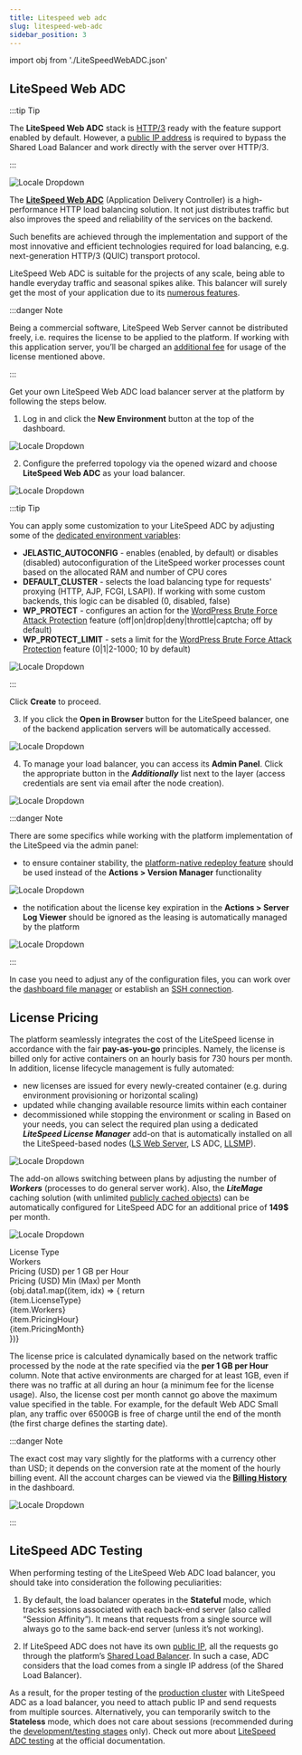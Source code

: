 ```yaml
---
title: Litespeed web adc
slug: litespeed-web-adc
sidebar_position: 3
---
```


import obj from './LiteSpeedWebADC.json'

## LiteSpeed Web ADC

:::tip Tip

The **LiteSpeed Web ADC** stack is [HTTP/3](/docs/application-setting/external-access-to-applications/http3-support) ready with the feature support enabled by default. However, a [public IP address](/docs/application-setting/external-access-to-applications/public-ip) is required to bypass the Shared Load Balancer and work directly with the server over HTTP/3.

:::

<div style={{
    display: 'grid',
    gridTemplateColumns: '0.5fr 1fr',
    gap: '10px'
}}>
<div>
<div style={{
    display: 'flex',
    alignItems: 'center',
    justifyContent: 'cetner',
}}>

![Locale Dropdown](./img/LiteSpeedWebADC/01-litespeed-web-adc-logo.png)

</div>
</div>
<div>

The **[LiteSpeed Web ADC](https://www.litespeedtech.com/products/litespeed-web-adc)** (Application Delivery Controller) is a high-performance HTTP load balancing solution. It not just distributes traffic but also improves the speed and reliability of the services on the backend.

</div>
</div>

Such benefits are achieved through the implementation and support of the most innovative and efficient technologies required for load balancing, e.g. next-generation HTTP/3 (QUIC) transport protocol.

LiteSpeed Web ADC is suitable for the projects of any scale, being able to handle everyday traffic and seasonal spikes alike. This balancer will surely get the most of your application due to its [numerous features](https://www.litespeedtech.com/products/litespeed-web-adc/features).

:::danger Note

Being a commercial software, LiteSpeed Web Server cannot be distributed freely, i.e. requires the license to be applied to the platform. If working with this application server, you’ll be charged an [additional fee](/docs/load-balancers/litespeed-web-adc#license-pricing) for usage of the license mentioned above.

:::

Get your own LiteSpeed Web ADC load balancer server at the platform by following the steps below.

1. Log in and click the **New Environment** button at the top of the dashboard.

<div style={{
    display:'flex',
    justifyContent: 'center',
    margin: '0 0 1rem 0'
}}>

![Locale Dropdown](./img/LiteSpeedWebADC/02-new-environment-button.png)

</div>

2. Configure the preferred topology via the opened wizard and choose **LiteSpeed Web ADC** as your load balancer.

<div style={{
    display:'flex',
    justifyContent: 'center',
    margin: '0 0 1rem 0'
}}>

![Locale Dropdown](./img/LiteSpeedWebADC/03-litespeed-adc-in-topology-wizard.png)

</div>

:::tip Tip

You can apply some customization to your LiteSpeed ADC by adjusting some of the [dedicated environment variables](/docs/environment-management/environment-variables/environment-variables):

- **JELASTIC_AUTOCONFIG** - enables (enabled, by default) or disables (disabled) autoconfiguration of the LiteSpeed worker processes count based on the allocated RAM and number of CPU cores
- **DEFAULT_CLUSTER** - selects the load balancing type for requests' proxying (HTTP, AJP, FCGI, LSAPI). If working with some custom backends, this logic can be disabled (0, disabled, false)
- **WP_PROTECT** - configures an action for the [WordPress Brute Force Attack Protection](https://www.litespeedtech.com/support/wiki/doku.php/litespeed_wiki:config:wordpress-protection) feature (off|on|drop|deny|throttle|captcha; off by default)
- **WP_PROTECT_LIMIT** - sets a limit for the [WordPress Brute Force Attack Protection](https://www.litespeedtech.com/support/wiki/doku.php/litespeed_wiki:config:wordpress-protection) feature (0|1|2-1000; 10 by default)

<div style={{
    display:'flex',
    justifyContent: 'center',
    margin: '0 0 1rem 0'
}}>

![Locale Dropdown](./img/LiteSpeedWebADC/04-litespeed-adc-variables.png)

</div>

:::

Click **Create** to proceed.

3. If you click the **Open in Browser** button for the LiteSpeed balancer, one of the backend application servers will be automatically accessed.

<div style={{
    display:'flex',
    justifyContent: 'center',
    margin: '0 0 1rem 0'
}}>

![Locale Dropdown](./img/LiteSpeedWebADC/05-litespeed-adc-open-in-browser.png)

</div>

4. To manage your load balancer, you can access its **Admin Panel**. Click the appropriate button in the **_Additionally_** list next to the layer (access credentials are sent via email after the node creation).

<div style={{
    display:'flex',
    justifyContent: 'center',
    margin: '0 0 1rem 0'
}}>

![Locale Dropdown](./img/LiteSpeedWebADC/06-litespeed-adc-admin-panel.png)

</div>

:::danger Note

There are some specifics while working with the platform implementation of the LiteSpeed via the admin panel:

- to ensure container stability, the [platform-native redeploy feature](/docs/category/container-deployment) should be used instead of the **Actions > Version Manager** functionality

<div style={{
    display:'flex',
    justifyContent: 'center',
    margin: '0 0 1rem 0'
}}>

![Locale Dropdown](./img/LiteSpeedWebADC/07-litespeed-adc-version-management.png)

</div>

- the notification about the license key expiration in the **Actions > Server Log Viewer** should be ignored as the leasing is automatically managed by the platform

<div style={{
    display:'flex',
    justifyContent: 'center',
    margin: '0 0 1rem 0'
}}>

![Locale Dropdown](./img/LiteSpeedWebADC/08-litespeed-adc-license-key-expiration-notice.png)

</div>

:::

In case you need to adjust any of the configuration files, you can work over the [dashboard file manager](/docs/application-setting/configuration-file-manager) or establish an [SSH connection](/docs/deployment-tools/ssh/ssh-access/overview).

## License Pricing

The platform seamlessly integrates the cost of the LiteSpeed license in accordance with the fair **pay-as-you-go** principles. Namely, the license is billed only for active containers on an hourly basis for 730 hours per month. In addition, license lifecycle management is fully automated:

- new licenses are issued for every newly-created container (e.g. during environment provisioning or horizontal scaling)
- updated while changing available resource limits within each container
- decommissioned while stopping the environment or scaling in
  Based on your needs, you can select the required plan using a dedicated **_LiteSpeed License Manager_** add-on that is automatically installed on all the LiteSpeed-based nodes ([LS Web Server](/docs/php/php-app-servers/litespeed-web-server), LS ADC, [LLSMP](/docs/php/php-app-servers/lemp-&-llsmp)).

<div style={{
    display:'flex',
    justifyContent: 'center',
    margin: '0 0 1rem 0'
}}>

![Locale Dropdown](./img/LiteSpeedWebADC/09-litespeed-adc-license-manager.png)

</div>

The add-on allows switching between plans by adjusting the number of **_Workers_** (processes to do general server work). Also, the **_LiteMage_** caching solution (with unlimited [publicly cached objects](https://www.litespeedtech.com/products/litespeed-web-server/lsws-pricing/lsws-litemage-pricing#objects)) can be automatically configured for LiteSpeed ADC for an additional price of **149$** per month.

<div style={{
    display:'flex',
    justifyContent: 'center',
    margin: '0 0 1rem 0'
}}>

![Locale Dropdown](./img/LiteSpeedWebADC/10-configure-litespeed-adc-license.png)

</div>

<div style={{
        width: '100%',
        margin: '0 0 5rem 0',
        borderRadius: '7px',
        overflow: 'hidden',
    }} >
    <div>
        <div style={{
            width: '100%',
            height: 'auto',
            border: '1px solid var(--ifm-toc-border-color)',
            display: 'grid', 
            fontWeight: '500',
            color: 'var(--table-color-primary)',
            background: 'var(--table-bg-primary-t2)', 
            gridTemplateColumns: '1fr 0.7fr 1fr 1fr',
            overflow: 'hidden',
        }}>
            <div style={{
                display: 'flex', 
                alignItems: 'center', 
                justifyContent: 'center',
                padding: '20px',
                wordBreak: 'break-all',
                borderRight: '1px solid var(--ifm-toc-border-color)',
            }}>
          License Type	
            </div>
            <div style={{
                display: 'flex', 
                alignItems: 'center', 
                justifyContent: 'center',
                padding: '20px',
                borderRight: '1px solid var(--ifm-toc-border-color)',
                wordBreak: 'break-all'
            }}>
               Workers	
            </div>
            <div style={{
                display: 'flex', 
                alignItems: 'center', 
                justifyContent: 'center',
                padding: '20px',
                borderRight: '1px solid var(--ifm-toc-border-color)',
                wordBreak: 'break-all'
            }}>
                Pricing (USD) per 1 GB per Hour
            </div> 
            <div style={{
                display: 'flex', 
                alignItems: 'center', 
                justifyContent: 'center',
                padding: '20px',
                borderRight: '1px solid var(--ifm-toc-border-color)',
                wordBreak: 'break-all'
            }}>
                Pricing (USD) Min (Max) per Month
            </div> 
        </div>
        {obj.data1.map((item, idx) => {
          return <div key={idx} style={{
            width: '100%',
            height: 'auto',
            border: '1px solid var(--ifm-toc-border-color)',
            display: 'grid', 
              gridTemplateColumns: '1fr 0.7fr 1fr 1fr',
            fontWeight: '400',
        }}>
            <div style={{
                padding: '20px',
                borderRight: '1px solid var(--ifm-toc-border-color)',
                background: 'var(--table-bg-primary-t1)',
                display: 'flex', 
                alignItems: 'center', 
                justifyContent: 'flex-start',
                wordBreak: 'break-all',
                padding: '20px',
            }}>
                {item.LicenseType}
            </div>
            <div style={{
                padding: '20px',
                wordBreak: 'break-all'
            }}>
                {item.Workers}
            </div>
            <div style={{
                wordBreak: 'break-all',
                 padding: '20px',
            }}>
                {item.PricingHour}
            </div>
            <div style={{
                wordBreak: 'break-all',
                 padding: '20px',
            }}>
                {item.PricingMonth}
            </div>
        </div> 
        })}
    </div> 
</div>

The license price is calculated dynamically based on the network traffic processed by the node at the rate specified via the **per 1 GB per Hour** column. Note that active environments are charged for at least 1GB, even if there was no traffic at all during an hour (a minimum fee for the license usage). Also, the license cost per month cannot go above the maximum value specified in the table. For example, for the default Web ADC Small plan, any traffic over 6500GB is free of charge until the end of the month (the first charge defines the starting date).

:::danger Note

The exact cost may vary slightly for the platforms with a currency other than USD; it depends on the conversion rate at the moment of the hourly billing event. All the account charges can be viewed via the **[Billing History](/docs/account-and-pricing/resource-charging/monitoring-consumed-resources#billing-history)** in the dashboard.

<div style={{
    display:'flex',
    justifyContent: 'center',
    margin: '0 0 1rem 0'
}}>

![Locale Dropdown](./img/LiteSpeedWebADC/11-litespeed-adc-license-in-billing-history.png)

</div>

:::

## LiteSpeed ADC Testing

When performing testing of the LiteSpeed Web ADC load balancer, you should take into consideration the following peculiarities:

1. By default, the load balancer operates in the **Stateful** mode, which tracks sessions associated with each back-end server (also called “Session Affinity”). It means that requests from a single source will always go to the same back-end server (unless it’s not working).

2. If LiteSpeed ADC does not have its own [public IP](/docs/application-setting/external-access-to-applications/public-ip), all the requests go through the platform’s [Shared Load Balancer](/docs/application-setting/external-access-to-applications/shared-load-balancer). In such a case, ADC considers that the load comes from a single IP address (of the Shared Load Balancer).

As a result, for the proper testing of the <u>production cluster</u> with LiteSpeed ADC as a load balancer, you need to attach public IP and send requests from multiple sources. Alternatively, you can temporarily switch to the **Stateless** mode, which does not care about sessions (recommended during the <u>development/testing stages</u> only). Check out more about [LiteSpeed ADC testing](https://docs.litespeedtech.com/lsadc/settings/#testing) at the official documentation.
